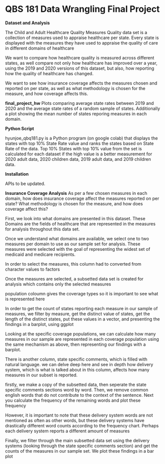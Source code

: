 # QBS 181 Data Wrangling Final Project

**Dataset and Analysis**


The Child and Adult Healthcare Quality Measures Quality data set is a collection of measures used to appraise healthcare per state. Every state is displayed with the measures they have used to appraise the quality of care in different domains of healthcare

We want to compare how healthcare quality is measured across different states, as well compare not only how healthcare has improved over a year, using the 2019 and 2020 versions of this dataset, but also, how reporting how the quality of healthcare has changed.

We want to see how insurance coverage affects the measures chosen and reported on per state, as well as what methodology is chosen for the measure, and how coverage affects this.
<br />

**final_project_hw**
Plots comparing average state rates between 2019 and 2020 and the average state rates of a random sample of states. Additionally a plot showing the mean number of states reporing measures in each domain.
<br />

**Python Script**

hyunjoe_qbq181.py is a Python program (on google colab) that displays the states with top 10% State Rate value and ranks the states based on State Rate of the data.
Top 10% States with top 10% value from the set is calculated for each dataset if the high value is a better measurement for 2020 adult data, 2020 children data, 2019 adult data, and 2019 children data.
<br />


**Installation**

APIs to be updated.
<br />


**Insurance Coverage Analysis**
As per a few chosen measures in each domain, how does insurance coverage affect the measures 
reported on per state? What methodology is chosen for the measure, and how does coverage 
affect this?

First, we look into what domains are presented in this dataset. These Domains are the fields 
of healthcare that are represented in the measures for analysis throughout this data set.

Once we understand what domains are available, we select one to two measures per domain to use
as our sample set for analysis. These measures were selected with the goal of representing the
widest set of medicaid and medicare recipients.

In order to select the measures, this column had to converted from character values to factors

Once the measures are selected, a subsetted data set is created for analysis which contains 
only the selected measures

population coloumn gives the coverage types so it is important to see what is represented here

In order to get the count of states reporting each measure in our sample of measures, we 
filter by measure, get the distinct value of states, get the length of the distinct states, 
put these values in a vector, and presenting the findings in a barplot, using ggplot

Looking at the specific coverage populations, we can calculate how many measures in our sample
are represented in each coverage population using the same mechanism as above, then 
representing our findings with a barplot.

There is another column, state specific comments, which is filled with natural language. we 
can delve deep here and see in depth how delivery system, which is what is talked about in 
this column, affects how many measures in our subset is reported.

firstly, we make a copy of the subsetted data, then seperate the state specific comments 
sections word by word. Then, we remove common english words that do not contribute to the 
context of the sentence. Next you calculate the frequency of the remaining words and plot 
these frequency

However, it is important to note that these delivery system words are not mentioned as often 
as other words, but these delivery systems have drastically different word counts according 
to the frequency chart. Perhaps each delivery system reports a different amount of measures

Finally, we filter through the main subsetted data set using the delivery systems (looking 
through the state specific comments section) and get the counts of the measures in our sample 
set. We plot these findings in a bar plot 





